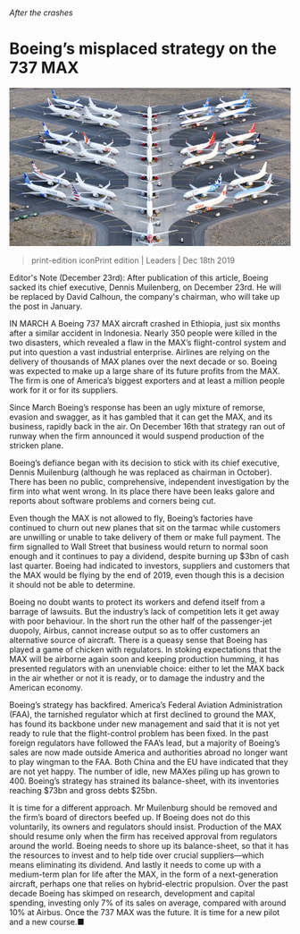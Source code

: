 ###### After the crashes

# Boeing’s misplaced strategy on the 737 MAX 

![image](images/20191221_ldp001.jpg) 

> print-edition iconPrint edition | Leaders | Dec 18th 2019 

Editor's Note (December 23rd): After publication of this article, Boeing sacked its chief executive, Dennis Muilenberg, on December 23rd. He will be replaced by David Calhoun, the company's chairman, who will take up the post in January. 

IN MARCH A Boeing 737 MAX aircraft crashed in Ethiopia, just six months after a similar accident in Indonesia. Nearly 350 people were killed in the two disasters, which revealed a flaw in the MAX’s flight-control system and put into question a vast industrial enterprise. Airlines are relying on the delivery of thousands of MAX planes over the next decade or so. Boeing was expected to make up a large share of its future profits from the MAX. The firm is one of America’s biggest exporters and at least a million people work for it or for its suppliers. 

Since March Boeing’s response has been an ugly mixture of remorse, evasion and swagger, as it has gambled that it can get the MAX, and its business, rapidly back in the air. On December 16th that strategy ran out of runway when the firm announced it would suspend production of the stricken plane. 

Boeing’s defiance began with its decision to stick with its chief executive, Dennis Muilenburg (although he was replaced as chairman in October). There has been no public, comprehensive, independent investigation by the firm into what went wrong. In its place there have been leaks galore and reports about software problems and corners being cut. 

Even though the MAX is not allowed to fly, Boeing’s factories have continued to churn out new planes that sit on the tarmac while customers are unwilling or unable to take delivery of them or make full payment. The firm signalled to Wall Street that business would return to normal soon enough and it continues to pay a dividend, despite burning up $3bn of cash last quarter. Boeing had indicated to investors, suppliers and customers that the MAX would be flying by the end of 2019, even though this is a decision it should not be able to determine. 

Boeing no doubt wants to protect its workers and defend itself from a barrage of lawsuits. But the industry’s lack of competition lets it get away with poor behaviour. In the short run the other half of the passenger-jet duopoly, Airbus, cannot increase output so as to offer customers an alternative source of aircraft. There is a queasy sense that Boeing has played a game of chicken with regulators. In stoking expectations that the MAX will be airborne again soon and keeping production humming, it has presented regulators with an unenviable choice: either to let the MAX back in the air whether or not it is ready, or to damage the industry and the American economy. 

Boeing’s strategy has backfired. America’s Federal Aviation Administration (FAA), the tarnished regulator which at first declined to ground the MAX, has found its backbone under new management and said that it is not yet ready to rule that the flight-control problem has been fixed. In the past foreign regulators have followed the FAA’s lead, but a majority of Boeing’s sales are now made outside America and authorities abroad no longer want to play wingman to the FAA. Both China and the EU have indicated that they are not yet happy. The number of idle, new MAXes piling up has grown to 400. Boeing’s strategy has strained its balance-sheet, with its inventories reaching $73bn and gross debts $25bn. 

It is time for a different approach. Mr Muilenburg should be removed and the firm’s board of directors beefed up. If Boeing does not do this voluntarily, its owners and regulators should insist. Production of the MAX should resume only when the firm has received approval from regulators around the world. Boeing needs to shore up its balance-sheet, so that it has the resources to invest and to help tide over crucial suppliers—which means eliminating its dividend. And lastly it needs to come up with a medium-term plan for life after the MAX, in the form of a next-generation aircraft, perhaps one that relies on hybrid-electric propulsion. Over the past decade Boeing has skimped on research, development and capital spending, investing only 7% of its sales on average, compared with around 10% at Airbus. Once the 737 MAX was the future. It is time for a new pilot and a new course.■ 

